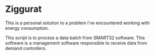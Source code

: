 # Ziggurat

This is a personal solution to a problem i've encountered working with energy consumption.

This script is to process a data batch from SMART32 software. This software is a management software responsible to receive data from demand controllers.
